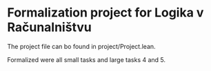 # Formalization project for Logika v Računalništvu

The project file can bo found in project/Project.lean.

Formalized were all small tasks and large tasks 4 and 5.
